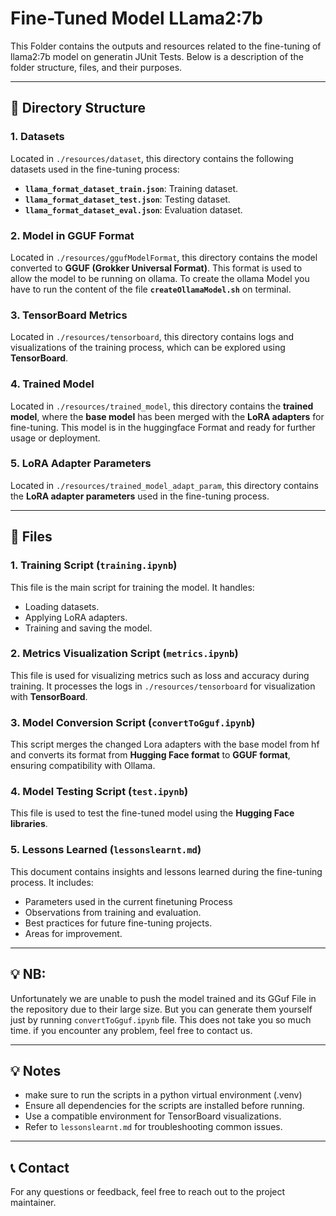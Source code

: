 # Fine-Tuned Model LLama2:7b

This Folder contains the outputs and resources related to the fine-tuning of llama2:7b model on generatin JUnit Tests. Below is a description of the folder structure, files, and their purposes.

---

## 📂 Directory Structure

### 1. **Datasets**  
Located in `./resources/dataset`, this directory contains the following datasets used in the fine-tuning process:
- **`llama_format_dataset_train.json`**: Training dataset.
- **`llama_format_dataset_test.json`**: Testing dataset.
- **`llama_format_dataset_eval.json`**: Evaluation dataset.

### 2. **Model in GGUF Format**  
Located in `./resources/ggufModelFormat`, this directory contains the model converted to **GGUF (Grokker Universal Format)**. This format is used to allow the model to be running on ollama.
To create the ollama Model you have to run the content of the file **`createOllamaModel.sh`** on terminal.

### 3. **TensorBoard Metrics**  
Located in `./resources/tensorboard`, this directory contains logs and visualizations of the training process, which can be explored using **TensorBoard**.

### 4. **Trained Model**  
Located in `./resources/trained_model`, this directory contains the **trained model**, where the **base model** has been merged with the **LoRA adapters** for fine-tuning. This model is in the huggingface Format and ready for further usage or deployment.

### 5. **LoRA Adapter Parameters**  
Located in `./resources/trained_model_adapt_param`, this directory contains the **LoRA adapter parameters** used in the fine-tuning process.

---

## 📄 Files

### 1. **Training Script (`training.ipynb`)**  
This file is the main script for training the model. It handles:
- Loading datasets.
- Applying LoRA adapters.
- Training and saving the model.

### 2. **Metrics Visualization Script (`metrics.ipynb`)**  
This file is used for visualizing metrics such as loss and accuracy during training. It processes the logs in `./resources/tensorboard` for visualization with **TensorBoard**.

### 3. **Model Conversion Script (`convertToGguf.ipynb`)**  
This script merges the changed Lora adapters with the base model from hf and converts its format from **Hugging Face format** to **GGUF format**, ensuring compatibility with Ollama.

### 4. **Model Testing Script (`test.ipynb`)**  
This file is used to test the fine-tuned model using the **Hugging Face libraries**. 

### 5. **Lessons Learned (`lessonslearnt.md`)**  
This document contains insights and lessons learned during the fine-tuning process. It includes:
- Parameters used in the current finetuning Process
- Observations from training and evaluation.
- Best practices for future fine-tuning projects.
- Areas for improvement.

---

## 💡 NB:
Unfortunately we are unable to push the model trained and its GGuf File in the repository due to their large size.
But you can generate them yourself just by running `convertToGguf.ipynb` file. This does not take you so much time.
if you encounter any problem, feel free to contact us.

---

## 💡 Notes
- make sure to run the scripts in a python virtual environment (.venv)
- Ensure all dependencies for the scripts are installed before running.
- Use a compatible environment for TensorBoard visualizations.
- Refer to `lessonslearnt.md` for troubleshooting common issues.

---

## 📞 Contact
For any questions or feedback, feel free to reach out to the project maintainer.
